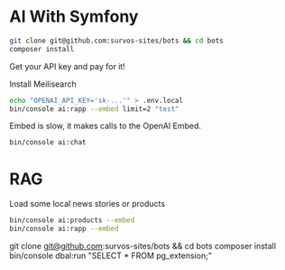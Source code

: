 # AI With Symfony

```bash
git clone git@github.com:survos-sites/bots && cd bots
composer install
```

Get your API key and pay for it!

Install Meilisearch



```bash
echo "OPENAI_API_KEY='sk-...'" > .env.local
bin/console ai:rapp --embed limit=2 "test"
```

Embed is slow, it makes calls to the OpenAI Embed.

```bash
bin/console ai:chat
```

# RAG

Load some local news stories or products

```bash
bin/console ai:products --embed
bin/console ai:rapp --embed
```

git clone git@github.com:survos-sites/bots && cd bots
composer install
bin/console dbal:run "SELECT * FROM pg_extension;"

